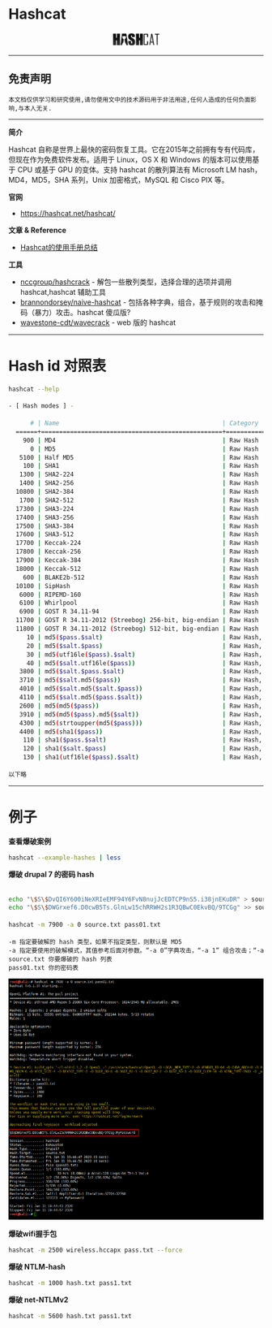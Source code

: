 # Hashcat

<p align="center">
    <img src="../../../assets/img/logo/hashcat.jpg" width="20%">
</p>

---

## 免责声明

`本文档仅供学习和研究使用,请勿使用文中的技术源码用于非法用途,任何人造成的任何负面影响,与本人无关.`

---

**简介**

Hashcat 自称是世界上最快的密码恢复工具。它在2015年之前拥有专有代码库，但现在作为免费软件发布。适用于 Linux，OS X 和 Windows 的版本可以使用基于 CPU 或基于 GPU 的变体。支持 hashcat 的散列算法有 Microsoft LM hash，MD4，MD5，SHA 系列，Unix 加密格式，MySQL 和 Cisco PIX 等。

**官网**
- https://hashcat.net/hashcat/

**文章 & Reference**
- [Hashcat的使用手册总结](https://xz.aliyun.com/t/4008)

**工具**
- [nccgroup/hashcrack](https://github.com/nccgroup/hashcrack) - 解包一些散列类型，选择合理的选项并调用 hashcat,hashcat 辅助工具
- [brannondorsey/naive-hashcat](https://github.com/brannondorsey/naive-hashcat) - 包括各种字典，组合，基于规则的攻击和掩码（暴力）攻击。hashcat 傻瓜版?
- [wavestone-cdt/wavecrack](https://github.com/wavestone-cdt/wavecrack) - web 版的 hashcat

---

# Hash id 对照表
```bash
hashcat --help

- [ Hash modes ] -

      # | Name                                             | Category
  ======+==================================================+======================================
    900 | MD4                                              | Raw Hash
      0 | MD5                                              | Raw Hash
   5100 | Half MD5                                         | Raw Hash
    100 | SHA1                                             | Raw Hash
   1300 | SHA2-224                                         | Raw Hash
   1400 | SHA2-256                                         | Raw Hash
  10800 | SHA2-384                                         | Raw Hash
   1700 | SHA2-512                                         | Raw Hash
  17300 | SHA3-224                                         | Raw Hash
  17400 | SHA3-256                                         | Raw Hash
  17500 | SHA3-384                                         | Raw Hash
  17600 | SHA3-512                                         | Raw Hash
  17700 | Keccak-224                                       | Raw Hash
  17800 | Keccak-256                                       | Raw Hash
  17900 | Keccak-384                                       | Raw Hash
  18000 | Keccak-512                                       | Raw Hash
    600 | BLAKE2b-512                                      | Raw Hash
  10100 | SipHash                                          | Raw Hash
   6000 | RIPEMD-160                                       | Raw Hash
   6100 | Whirlpool                                        | Raw Hash
   6900 | GOST R 34.11-94                                  | Raw Hash
  11700 | GOST R 34.11-2012 (Streebog) 256-bit, big-endian | Raw Hash
  11800 | GOST R 34.11-2012 (Streebog) 512-bit, big-endian | Raw Hash
     10 | md5($pass.$salt)                                 | Raw Hash, Salted and/or Iterated
     20 | md5($salt.$pass)                                 | Raw Hash, Salted and/or Iterated
     30 | md5(utf16le($pass).$salt)                        | Raw Hash, Salted and/or Iterated
     40 | md5($salt.utf16le($pass))                        | Raw Hash, Salted and/or Iterated
   3800 | md5($salt.$pass.$salt)                           | Raw Hash, Salted and/or Iterated
   3710 | md5($salt.md5($pass))                            | Raw Hash, Salted and/or Iterated
   4010 | md5($salt.md5($salt.$pass))                      | Raw Hash, Salted and/or Iterated
   4110 | md5($salt.md5($pass.$salt))                      | Raw Hash, Salted and/or Iterated
   2600 | md5(md5($pass))                                  | Raw Hash, Salted and/or Iterated
   3910 | md5(md5($pass).md5($salt))                       | Raw Hash, Salted and/or Iterated
   4300 | md5(strtoupper(md5($pass)))                      | Raw Hash, Salted and/or Iterated
   4400 | md5(sha1($pass))                                 | Raw Hash, Salted and/or Iterated
    110 | sha1($pass.$salt)                                | Raw Hash, Salted and/or Iterated
    120 | sha1($salt.$pass)                                | Raw Hash, Salted and/or Iterated
    130 | sha1(utf16le($pass).$salt)                       | Raw Hash, Salted and/or Iterated

以下略
```

---

# 例子

**查看爆破案例**
```bash
hashcat --example-hashes | less
```

**爆破 drupal 7 的密码 hash**
```bash

echo "\$S\$DvQI6Y600iNeXRIeEMF94Y6FvN8nujJcEDTCP9nS5.i38jnEKuDR" > source.txt
echo "\$S\$DWGrxef6.D0cwB5Ts.GlnLw15chRRWH2s1R3QBwC0EkvBQ/9TCGg" >> source.txt

hashcat -m 7900 -a 0 source.txt pass01.txt

-m 指定要破解的 hash 类型，如果不指定类型，则默认是 MD5
-a 指定要使用的破解模式，其值参考后面对参数。“-a 0”字典攻击，“-a 1” 组合攻击；“-a 3”掩码攻击。
source.txt 你要爆破的 hash 列表
pass01.txt 你的密码表
```

![](../../../assets/img/安全/实验/VulnHub/DC/DC1/9.png)

**爆破wifi握手包**
```bash
hashcat -m 2500 wireless.hccapx pass.txt --force
```

**爆破 NTLM-hash**
```bash
hashcat -m 1000 hash.txt pass1.txt
```

**爆破 net-NTLMv2**
```bash
hashcat -m 5600 hash.txt pass1.txt
```
